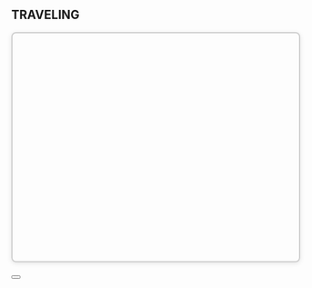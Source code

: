 <h2 id="map-subtitle">
  <i class="bi bi-geo-alt-fill"></i> TRAVELING
</h2>

<!-- 地图容器：与文字宽度一致 -->
<div class="content-width">
  <div id="map-container"
       style="width:100%; height:400px; border:2px solid #ccc;
              border-radius:8px; box-shadow:0 2px 8px rgba(0,0,0,0.1);">
  </div>
</div>

<!-- 城市照片弹窗 -->
<div class="modal fade" id="cityGalleryModal" tabindex="-1" aria-hidden="true">
  <div class="modal-dialog modal-lg modal-dialog-centered">
    <div class="modal-content">
      <div class="modal-header">
        <h5 class="modal-title" id="cityGalleryModalLabel"></h5>
        <button type="button" class="btn-close" data-bs-dismiss="modal"></button>
      </div>
      <div class="modal-body" id="cityGalleryBody" style="text-align:center;">
      </div>
    </div>
  </div>
</div>
